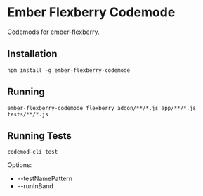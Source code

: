 # Ember Flexberry Codemode

Codemods for ember-flexberry.

## Installation

```
npm install -g ember-flexberry-codemode
```

## Running

```
ember-flexberry-codemode flexberry addon/**/*.js app/**/*.js tests/**/*.js
```

## Running Tests

```
codemod-cli test
```
Options:
* --testNamePattern
* --runInBand
